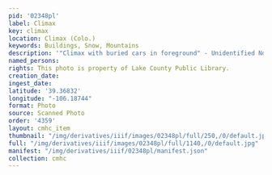 ```yaml
---
pid: '02348pl'
label: Climax
key: climax
location: Climax (Colo.)
keywords: Buildings, Snow, Mountains
description: '"Climax with buried cars in foreground" - Unidentified Note'
named_persons: 
rights: This photo is property of Lake County Public Library.
creation_date: 
ingest_date: 
latitude: '39.36832'
longitude: "-106.18744"
format: Photo
source: Scanned Photo
order: '4359'
layout: cmhc_item
thumbnail: "/img/derivatives/iiif/images/02348pl/full/250,/0/default.jpg"
full: "/img/derivatives/iiif/images/02348pl/full/1140,/0/default.jpg"
manifest: "/img/derivatives/iiif/02348pl/manifest.json"
collection: cmhc
---
```

